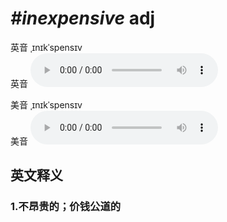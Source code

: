 # ***\#inexpensive*** adj
英音 ˌɪnɪkˈspensɪv  
英音
<audio src="./media/inexpensive1_AAC.aac" controls="controls"></audio>

美音 ˌɪnɪkˈspensɪv  
美音
<audio src="./media/inexpensive2_AAC.aac" controls="controls"></audio>



  

英文释义
---
### 1.**不昂贵的；价钱公道的**  


